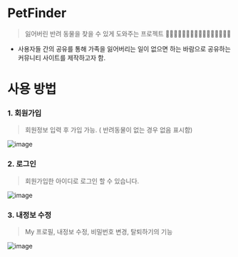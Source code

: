 # PetFinder
> 잃어버린 반려 동물을 찾을 수 있게 도와주는 프로젝트 🦊🐵🐶🐺🐱🦁🐯🦒🦝🐮🐷🐗🐭🐹🐰🐻
> 
+ 사용자들 간의 공유를 통해 가족을 잃어버리는 일이 없으면 하는 바람으로 
  공유하는 커뮤니티 사이트를 제작하고자 함.

# 사용 방법
### 1. 회원가입
> 회원정보 입력 후 가입 가능. ( 반려동물이 없는 경우 없음 표시함)

![image](https://user-images.githubusercontent.com/29085414/136134241-76f92d46-d3ec-4411-a00b-8c81f9230169.png)
### 2. 로그인
> 회원가입한 아이디로 로그인 할 수 있습니다.

![image](https://user-images.githubusercontent.com/29085414/136134316-7278cdb7-e9fb-4fc0-a80d-a31ff7442d0b.png)

### 3. 내정보 수정
> My 프로필, 내정보 수정, 비밀번호 변경, 탈퇴하기의 기능 

![image](https://user-images.githubusercontent.com/29085414/136134440-449d7823-f8dd-4316-9e73-78c3852e5032.png)
